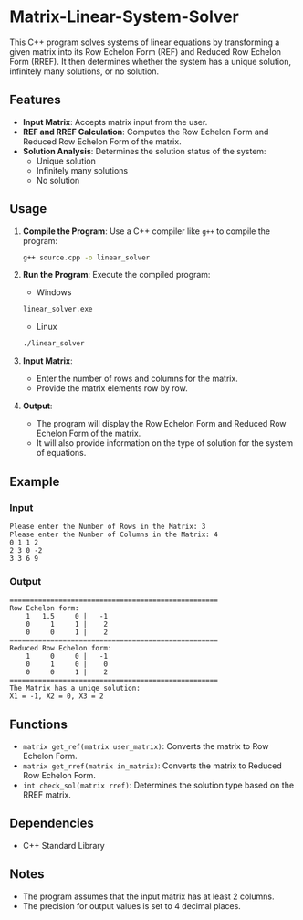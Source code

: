 # Matrix-Linear-System-Solver

This C++ program solves systems of linear equations by transforming a given matrix into its Row Echelon Form (REF) and Reduced Row Echelon Form (RREF). It then determines whether the system has a unique solution, infinitely many solutions, or no solution.

## Features

- **Input Matrix**: Accepts matrix input from the user.
- **REF and RREF Calculation**: Computes the Row Echelon Form and Reduced Row Echelon Form of the matrix.
- **Solution Analysis**: Determines the solution status of the system:
  - Unique solution
  - Infinitely many solutions
  - No solution

## Usage

1. **Compile the Program**:
   Use a C++ compiler like `g++` to compile the program:
   ```bash
   g++ source.cpp -o linear_solver
   ```

2. **Run the Program**:
   Execute the compiled program:
   - Windows
   ```bash
   linear_solver.exe
   ```
   - Linux
   ```bash
   ./linear_solver
   ```

3. **Input Matrix**:
   - Enter the number of rows and columns for the matrix.
   - Provide the matrix elements row by row.

4. **Output**:
   - The program will display the Row Echelon Form and Reduced Row Echelon Form of the matrix.
   - It will also provide information on the type of solution for the system of equations.

## Example

### Input
```
Please enter the Number of Rows in the Matrix: 3
Please enter the Number of Columns in the Matrix: 4
0 1 1 2
2 3 0 -2
3 3 6 9
```

### Output
```
===================================================
Row Echelon form:
    1   1.5     0 |   -1
    0     1     1 |    2
    0     0     1 |    2
===================================================
Reduced Row Echelon form:
    1     0     0 |   -1
    0     1     0 |    0
    0     0     1 |    2
===================================================
The Matrix has a uniqe solution:
X1 = -1, X2 = 0, X3 = 2
```

## Functions

- `matrix get_ref(matrix user_matrix)`: Converts the matrix to Row Echelon Form.
- `matrix get_rref(matrix in_matrix)`: Converts the matrix to Reduced Row Echelon Form.
- `int check_sol(matrix rref)`: Determines the solution type based on the RREF matrix.

## Dependencies

- C++ Standard Library

## Notes

- The program assumes that the input matrix has at least 2 columns.
- The precision for output values is set to 4 decimal places.